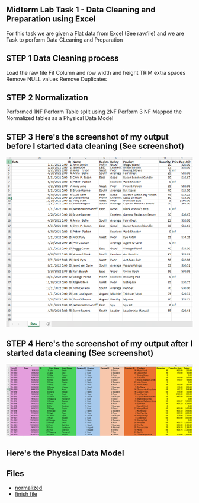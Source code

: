 ## Midterm Lab Task 1 - Data Cleaning and Preparation using Excel
For this task we are given a Flat data from Excel (See rawfile) and we are Task to perform Data CLeaning and Preparation

## STEP 1 Data Cleaning process
Load the raw file
Fit Column and row width and height
TRIM extra spaces
Remove NULL values
Remove Duplicates
## STEP 2 Normalization
Performed 1NF
Perform Table split using 2NF
Perform 3 NF
Mapped the Normalized tables as a Physical Data Model
## STEP 3 Here's the screenshot of my output before I started data cleaning (See screenshot)
![sample](image/before.png)
## STEP 4 Here's the screenshot of my output after I started data cleaning (See screenshot)
![normalized](image/normalized1.png)
## Here's the Physical Data Model

## Files
- [normalized](file/cleanedData.xlsx)
- [finish file](file/Finish%20Data%20-%20Luna%2CJonathan.xlsx)
